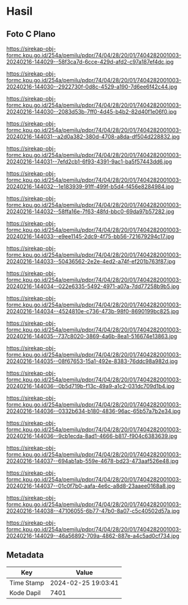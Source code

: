 # Hasil

## Foto C Plano

https://sirekap-obj-formc.kpu.go.id/254a/pemilu/pdpr/74/04/28/20/01/7404282001003-20240216-144029--58f3ca7d-6cce-429d-afd2-c97a187ef4dc.jpg

https://sirekap-obj-formc.kpu.go.id/254a/pemilu/pdpr/74/04/28/20/01/7404282001003-20240216-144030--2922730f-0d8c-4529-a190-7d6ee6f42c44.jpg

https://sirekap-obj-formc.kpu.go.id/254a/pemilu/pdpr/74/04/28/20/01/7404282001003-20240216-144030--2083d53b-7ff0-4d45-b4b2-82d40f1e06f0.jpg

https://sirekap-obj-formc.kpu.go.id/254a/pemilu/pdpr/74/04/28/20/01/7404282001003-20240216-144031--a2d0a382-380d-4708-a8da-df504d228832.jpg

https://sirekap-obj-formc.kpu.go.id/254a/pemilu/pdpr/74/04/28/20/01/7404282001003-20240216-144031--7efd2cb1-6f93-4391-9ac1-ba5f57443dd6.jpg

https://sirekap-obj-formc.kpu.go.id/254a/pemilu/pdpr/74/04/28/20/01/7404282001003-20240216-144032--1e183939-91ff-499f-b5d4-f456e8284984.jpg

https://sirekap-obj-formc.kpu.go.id/254a/pemilu/pdpr/74/04/28/20/01/7404282001003-20240216-144032--58ffa16e-7f63-48fd-bbc0-69da97b57282.jpg

https://sirekap-obj-formc.kpu.go.id/254a/pemilu/pdpr/74/04/28/20/01/7404282001003-20240216-144033--e9ee1145-2dc9-4f75-bb56-721679294c17.jpg

https://sirekap-obj-formc.kpu.go.id/254a/pemilu/pdpr/74/04/28/20/01/7404282001003-20240216-144033--50436562-2e2e-4ed2-a74f-ef201b763f87.jpg

https://sirekap-obj-formc.kpu.go.id/254a/pemilu/pdpr/74/04/28/20/01/7404282001003-20240216-144034--022e6335-5492-4971-a07a-7dd77258b9b5.jpg

https://sirekap-obj-formc.kpu.go.id/254a/pemilu/pdpr/74/04/28/20/01/7404282001003-20240216-144034--4524810e-c736-473b-98f0-8690199bc825.jpg

https://sirekap-obj-formc.kpu.go.id/254a/pemilu/pdpr/74/04/28/20/01/7404282001003-20240216-144035--737c8020-3869-4a6b-8ea1-516674e13863.jpg

https://sirekap-obj-formc.kpu.go.id/254a/pemilu/pdpr/74/04/28/20/01/7404282001003-20240216-144035--08f67653-15a1-492e-8383-76ddc98a982d.jpg

https://sirekap-obj-formc.kpu.go.id/254a/pemilu/pdpr/74/04/28/20/01/7404282001003-20240216-144036--0b5d719b-f13c-49a9-a1c2-031dc709d1b4.jpg

https://sirekap-obj-formc.kpu.go.id/254a/pemilu/pdpr/74/04/28/20/01/7404282001003-20240216-144036--0332b634-b180-4836-96ac-65b57a7b2e34.jpg

https://sirekap-obj-formc.kpu.go.id/254a/pemilu/pdpr/74/04/28/20/01/7404282001003-20240216-144036--9cb1ecda-8ad1-4666-b817-f904c6383639.jpg

https://sirekap-obj-formc.kpu.go.id/254a/pemilu/pdpr/74/04/28/20/01/7404282001003-20240216-144037--694ab1ab-559e-4678-bd23-473aaf526e48.jpg

https://sirekap-obj-formc.kpu.go.id/254a/pemilu/pdpr/74/04/28/20/01/7404282001003-20240216-144037--01c0f7b0-aafa-4e6c-a8d8-23aaee0168a8.jpg

https://sirekap-obj-formc.kpu.go.id/254a/pemilu/pdpr/74/04/28/20/01/7404282001003-20240216-144038--47106055-6b77-47b0-8a07-c5c40502d57a.jpg

https://sirekap-obj-formc.kpu.go.id/254a/pemilu/pdpr/74/04/28/20/01/7404282001003-20240216-144029--46a56892-709a-4862-887e-a4c5ad0cf734.jpg


## Metadata

| Key        | Value               |
| ---------- | ------------------- |
| Time Stamp | 2024-02-25 19:03:41 |
| Kode Dapil | 7401                |



